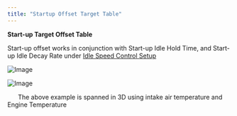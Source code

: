 ```yaml
---
title: "Startup Offset Target Table"
---
```


**Start-up Target Offset Table**

Start-up offset works in conjunction with Start-up Idle Hold Time, and Start-up Idle Decay Rate under [Idle Speed Control Setup](<Newtopic32.md>)


![Image](</lib/AAAA85.jpg>)


![Image](</lib/Startup Target Offset Table.jpg>)

&nbsp; &nbsp; &nbsp; The above example is spanned in 3D using intake air temperature and Engine Temperature


